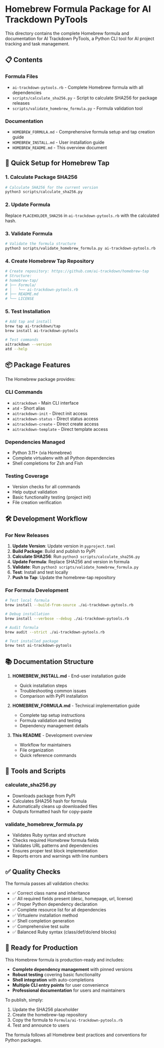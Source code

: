 # Homebrew Formula Package for AI Trackdown PyTools

This directory contains the complete Homebrew formula and documentation for AI Trackdown PyTools, a Python CLI tool for AI project tracking and task management.

## 📋 Contents

### Formula Files
- `ai-trackdown-pytools.rb` - Complete Homebrew formula with all dependencies
- `scripts/calculate_sha256.py` - Script to calculate SHA256 for package releases
- `scripts/validate_homebrew_formula.py` - Formula validation tool

### Documentation
- `HOMEBREW_FORMULA.md` - Comprehensive formula setup and tap creation guide
- `HOMEBREW_INSTALL.md` - User installation guide
- `HOMEBREW_README.md` - This overview document

## 🚀 Quick Setup for Homebrew Tap

### 1. Calculate Package SHA256

```bash
# Calculate SHA256 for the current version
python3 scripts/calculate_sha256.py
```

### 2. Update Formula

Replace `PLACEHOLDER_SHA256` in `ai-trackdown-pytools.rb` with the calculated hash.

### 3. Validate Formula

```bash
# Validate the formula structure
python3 scripts/validate_homebrew_formula.py ai-trackdown-pytools.rb
```

### 4. Create Homebrew Tap Repository

```bash
# Create repository: https://github.com/ai-trackdown/homebrew-tap
# Structure:
# homebrew-tap/
# ├── Formula/
# │   └── ai-trackdown-pytools.rb
# ├── README.md
# └── LICENSE
```

### 5. Test Installation

```bash
# Add tap and install
brew tap ai-trackdown/tap
brew install ai-trackdown-pytools

# Test commands
aitrackdown --version
atd --help
```

## 📦 Package Features

The Homebrew package provides:

### CLI Commands
- `aitrackdown` - Main CLI interface
- `atd` - Short alias
- `aitrackdown-init` - Direct init access
- `aitrackdown-status` - Direct status access  
- `aitrackdown-create` - Direct create access
- `aitrackdown-template` - Direct template access

### Dependencies Managed
- Python 3.11+ (via Homebrew)
- Complete virtualenv with all Python dependencies
- Shell completions for Zsh and Fish

### Testing Coverage
- Version checks for all commands
- Help output validation
- Basic functionality testing (project init)
- File creation verification

## 🛠️ Development Workflow

### For New Releases

1. **Update Version**: Update version in `pyproject.toml`
2. **Build Package**: Build and publish to PyPI
3. **Calculate SHA256**: Run `python3 scripts/calculate_sha256.py`
4. **Update Formula**: Replace SHA256 and version in formula
5. **Validate**: Run `python3 scripts/validate_homebrew_formula.py`
6. **Test**: Install and test locally
7. **Push to Tap**: Update the homebrew-tap repository

### For Formula Development

```bash
# Test local formula
brew install --build-from-source ./ai-trackdown-pytools.rb

# Debug installation
brew install --verbose --debug ./ai-trackdown-pytools.rb

# Audit formula
brew audit --strict ./ai-trackdown-pytools.rb

# Test installed package
brew test ai-trackdown-pytools
```

## 📚 Documentation Structure

1. **HOMEBREW_INSTALL.md** - End-user installation guide
   - Quick installation steps
   - Troubleshooting common issues
   - Comparison with PyPI installation

2. **HOMEBREW_FORMULA.md** - Technical implementation guide
   - Complete tap setup instructions
   - Formula validation and testing
   - Dependency management details

3. **This README** - Development overview
   - Workflow for maintainers
   - File organization
   - Quick reference commands

## 🔧 Tools and Scripts

### calculate_sha256.py
- Downloads package from PyPI
- Calculates SHA256 hash for formula
- Automatically cleans up downloaded files
- Outputs formatted hash for copy-paste

### validate_homebrew_formula.py
- Validates Ruby syntax and structure
- Checks required Homebrew formula fields
- Validates URL patterns and dependencies
- Ensures proper test block implementation
- Reports errors and warnings with line numbers

## ✅ Quality Checks

The formula passes all validation checks:

- ✅ Correct class name and inheritance
- ✅ All required fields present (desc, homepage, url, license)
- ✅ Proper Python dependency declaration
- ✅ Complete resource list for all dependencies
- ✅ Virtualenv installation method
- ✅ Shell completion generation
- ✅ Comprehensive test suite
- ✅ Balanced Ruby syntax (class/def/do/end blocks)

## 🌟 Ready for Production

This Homebrew formula is production-ready and includes:

- **Complete dependency management** with pinned versions
- **Robust testing** covering basic functionality  
- **Shell integration** with auto-completions
- **Multiple CLI entry points** for user convenience
- **Professional documentation** for users and maintainers

To publish, simply:
1. Update the SHA256 placeholder
2. Create the homebrew-tap repository
3. Copy the formula to `Formula/ai-trackdown-pytools.rb`
4. Test and announce to users

The formula follows all Homebrew best practices and conventions for Python packages.